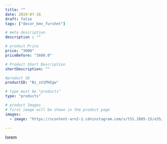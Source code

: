 ```yaml
---
title: ""
date: 2019-07-16
draft: false
tags: ["decor_kmv_furshet"]

# meta description
description : ""

# product Price
price: "3000"
priceBefore: "3600.0"

# Product Short Description
shortDescription: ""

#product ID
productID: "Bz_sV1PHIgw"

# type must be "products"
type: "products"

# product Images
# first image will be shown in the product page
images:
  - image: "https://scontent-arn2-1.cdninstagram.com/v/t51.2885-15/e35/66085747_2394738110738267_6510291472750215269_n.jpg?se=8&tp=1&_nc_ht=scontent-arn2-1.cdninstagram.com&_nc_cat=111&_nc_ohc=xYu0SVZulcAAX9L0_S6&oh=29061b900a072848186326b6ebaabb2c&oe=60757568&ig_cache_key=MjA4OTU4Mzc2NjQ0MDU0NDMwNA%3D%3D.2"

---
```

lorem
